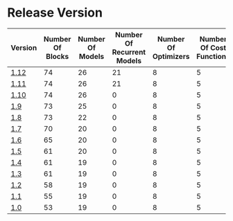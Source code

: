 # Release Version

| Version                 | Number Of Blocks | Number Of Models | Number Of Recurrent Models | Number Of Optimizers | Number Of Cost Functions | Number Of Containers | Number of Utilities | Number Of Regularizers | Backward Incompatible Changes |
|-------------------------|------------------|------------------|----------------------------|----------------------|--------------------------|----------------------|---------------------|------------------------|-------------------------------|
| [1.12](Release/1-12.md) | 74               | 26               | 21                         | 8                    | 5                        | 6                    | 3                   | 3                      | No                            |
| [1.11](Release/1-11.md) | 74               | 26               | 21                         | 8                    | 5                        | 6                    | 3                   | 3                      | No                            |
| [1.10](Release/1-10.md) | 74               | 26               | 0                          | 8                    | 5                        | 6                    | 3                   | 3                      | No                            |
| [1.9](Release/1-9.md)   | 73               | 25               | 0                          | 8                    | 5                        | 2                    | 3                   | 3                      | No                            |
| [1.8](Release/1-8.md)   | 73               | 22               | 0                          | 8                    | 5                        | 2                    | 3                   | 3                      | No                            |
| [1.7](Release/1-7.md)   | 70               | 20               | 0                          | 8                    | 5                        | 2                    | 3                   | 3                      | No                            |
| [1.6](Release/1-6.md)   | 65               | 20               | 0                          | 8                    | 5                        | 2                    | 3                   | 3                      | No                            |
| [1.5](Release/1-5.md)   | 61               | 20               | 0                          | 8                    | 5                        | 2                    | 3                   | 3                      | No                            |
| [1.4](Release/1-4.md)   | 61               | 19               | 0                          | 8                    | 5                        | 2                    | 3                   | 3                      | Yes                           |
| [1.3](Release/1-3.md)   | 61               | 19               | 0                          | 8                    | 5                        | 2                    | 3                   | 3                      | No                            |
| [1.2](Release/1-2.md)   | 58               | 19               | 0                          | 8                    | 5                        | 2                    | 3                   | 3                      | No                            |
| [1.1](Release/1-1.md)   | 55               | 19               | 0                          | 8                    | 5                        | 2                    | 3                   | 3                      | No                            |
| [1.0](Release/1-0.md)   | 53               | 19               | 0                          | 8                    | 5                        | 2                    | 3                   | 3                      | No                            |
